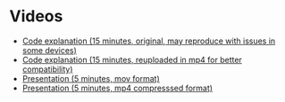 # Videos

* [Code explanation (15 minutes, original, may reproduce with issues in some devices)](./bondefi_code_video.ogv)
* [Code explanation (15 minutes, reuploaded in mp4 for better compatibility)](./bondefi_code_video.mp4)
* [Presentation (5 minutes, mov format)](./bondifi_radix_presentation.mov)
* [Presentation (5 minutes, mp4 compresssed format)](./bondifi_radix_presentation.mp4)

